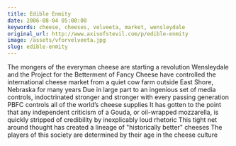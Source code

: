 ```yaml
---
title: Edible Enmity
date: 2006-08-04 05:00:00
keywords: cheese, cheeses, velveeta, market, wensleydale
original_url: http://www.axisofstevil.com/p/edible-enmity
image: /assets/vforvelveeta.jpg
slug: edible-enmity
---
```


The mongers of the everyman cheese are starting a revolution  Wensleydale and the Project for the Betterment of Fancy Cheese have controlled the international cheese market from a quiet cow farm outside East Shore, Nebraska for many years  Due in large part to an ingenious set of media controls, indoctrinated stronger and stronger with every passing generation PBFC controls all of the world’s cheese supplies It has gotten to the point that any independent criticism of a Gouda, or oil-wrapped mozzarella, is quickly stripped of credibility by inexplicably loud rhetoric This tight net around thought has created a lineage of &quot;historically better&quot; cheeses The players of this society are determined by their age in the cheese culture

